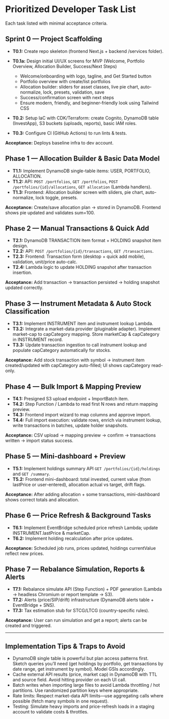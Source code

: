 # Prioritized Developer Task List

Each task listed with minimal acceptance criteria.

## Sprint 0 — Project Scaffolding
- **T0.1:** Create repo skeleton (frontend Next.js + backend /services folder).

- **T0.1a:** Design initial UI/UX screens for MVP (Welcome, Portfolio Overview, Allocation Builder, Success/Next Steps)
	- Welcome/onboarding with logo, tagline, and Get Started button
	- Portfolio overview with create/list portfolios
	- Allocation builder: sliders for asset classes, live pie chart, auto-normalize, lock, presets, validation, save
	- Success/confirmation screen with next steps
	- Ensure modern, friendly, and beginner-friendly look using Tailwind CSS
- **T0.2:** Setup IaC with CDK/Terraform: create Cognito, DynamoDB table (InvestApp), S3 buckets (uploads, reports), basic IAM roles.
- **T0.3:** Configure CI (GitHub Actions) to run lints & tests.

**Acceptance:** Deploys baseline infra to dev account.

## Phase 1 — Allocation Builder & Basic Data Model
- **T1.1:** Implement DynamoDB single-table items: USER, PORTFOLIO, ALLOCATION.
- **T1.2:** API: `POST /portfolios`, `GET /portfolios`, `POST /portfolios/{id}/allocations`, `GET allocation` (Lambda handlers).
- **T1.3:** Frontend: Allocation builder screen with sliders, pie chart, auto-normalize, lock toggle, presets.

**Acceptance:** Create/save allocation plan -> stored in DynamoDB. Frontend shows pie updated and validates sum=100.

## Phase 2 — Manual Transactions & Quick Add
- **T2.1:** DynamoDB TRANSACTION item format + HOLDING snapshot item design.
- **T2.2:** API: `POST /portfolios/{id}/transactions`, `GET /transactions`.
- **T2.3:** Frontend: Transaction form (desktop + quick add mobile), validation, unit/price auto-calc.
- **T2.4:** Lambda logic to update HOLDING snapshot after transaction insertion.

**Acceptance:** Add transaction -> transaction persisted -> holding snapshot updated correctly.

## Phase 3 — Instrument Metadata & Auto Stock Classification
- **T3.1:** Implement INSTRUMENT item and instrument lookup Lambda.
- **T3.2:** Integrate a market-data provider (pluginable adapter). Implement market-cap to capCategory mapping. Store marketCap & capCategory in INSTRUMENT record.
- **T3.3:** Update transaction ingestion to call instrument lookup and populate capCategory automatically for stocks.

**Acceptance:** Add stock transaction with symbol -> instrument item created/updated with capCategory auto-filled; UI shows capCategory read-only.

## Phase 4 — Bulk Import & Mapping Preview
- **T4.1:** Presigned S3 upload endpoint + ImportBatch item.
- **T4.2:** Step Function / Lambda to read first N rows and return mapping preview.
- **T4.3:** Frontend import wizard to map columns and approve import.
- **T4.4:** Full import execution: validate rows, enrich via instrument lookup, write transactions in batches, update holder snapshots.

**Acceptance:** CSV upload -> mapping preview -> confirm -> transactions written -> import status success.

## Phase 5 — Mini-dashboard + Preview
- **T5.1:** Implement holdings summary API `GET /portfolios/{id}/holdings` and `GET /summary`.
- **T5.2:** Frontend mini-dashboard: total invested, current value (from lastPrice or user-entered), allocation actual vs target, drift flags.

**Acceptance:** After adding allocation + some transactions, mini-dashboard shows correct totals and allocation.

## Phase 6 — Price Refresh & Background Tasks
- **T6.1:** Implement EventBridge scheduled price refresh Lambda; update INSTRUMENT.lastPrice & marketCap.
- **T6.2:** Implement holding recalculation after price updates.

**Acceptance:** Scheduled job runs, prices updated, holdings currentValue reflect new prices.

## Phase 7 — Rebalance Simulation, Reports & Alerts
- **T7.1:** Rebalance simulate API (Step Function) + PDF generation (Lambda -> headless Chromium or report template -> S3).
- **T7.2:** Alerts (price/SIP/drift) infrastructure (DynamoDB alerts table + EventBridge + SNS).
- **T7.3:** Tax estimation stub for STCG/LTCG (country-specific rules).

**Acceptance:** User can run simulation and get a report; alerts can be created and triggered.

---

## Implementation Tips & Traps to Avoid

- DynamoDB single table is powerful but plan access patterns first. Sketch queries you’ll need (get holdings by portfolio, get transactions by date range, get instrument by symbol). Model GSIs accordingly.
- Cache external API results (price, market cap) in DynamoDB with TTL and source field. Avoid hitting provider on each UI call.
- Batch writes when importing large files to avoid Lambda throttling / hot partitions. Use randomized partition keys where appropriate.
- Rate limits: Respect market-data API limits—use aggregating calls where possible (fetch many symbols in one request).
- Testing: Simulate heavy imports and price-refresh loads in a staging account to validate costs & throttles.